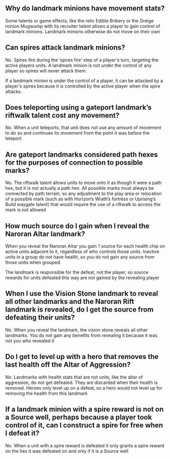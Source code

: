 ## Why do landmark minions have movement stats?

Some talents or game effects, like the relic Edible Bribery or the Greige minion Mugwump with its
recruiter talent allows a player to gain control of landmark minions. Landmark minions otherwise do
not move on their own

## Can spires attack landmark minions?

No. Spires fire during the ‘spires fire’ step of a player's turn, targeting the active players
units. A landmark minion is not under the control of any player so spires will never attack them.

If a landmark minion is under the control of a player, it can be attacked by a player's spires
because it is controlled by the active player when the spire attacks.

## Does teleporting using a gateport landmark’s riftwalk talent cost any movement?

No. When a unit teleports, that unit does not use any amount of movement to do so and continues its
movement from the point it was before the teleport

## Are gateport landmarks considered path hexes for the purposes of connection to possible marks?

No. The riftwalk talent allows units to move onto it as though it were a path hex, but it is not
actually a path hex. All possible marks must always be connected by path terrain, so any adjustment
to the play area or relocation of a possible mark (such as with Horizon’s Wrath’s fortress or
Uprising’s Build waygate talent) that would require the use of a riftwalk to access the mark is not
allowed

## How much source do I gain when I reveal the Naroran Altar landmark?

When you reveal the Naroran Altar you gain 1 source for each health chip on active units adjacent to
it, regardless of who controls those units. Inactive units in a group do not have health, so you do
not gain any source from those units when grouped.

The landmark is responsible for the defeat, not the player, so source rewards for units defeated
this way are not gained by the revealing player

## When I use the Vision Stone landmark to reveal all other landmarks and the Naroran Rift landmark is revealed, do I get the source from defeating their units?

No. When you reveal the landmark, the vision stone reveals all other landmarks. You do not gain any
benefits from revealing it because it was not you who revealed it

## Do I get to level up with a hero that removes the last health off the Altar of Aggression?

No. Landmarks with health stats that are not units, like the altar of aggression, do not get
defeated. They are discarded when their health is removed. Heroes only level up on a defeat, so a
hero would not level up for removing the health from this landmark

## If a landmark minion with a spire reward is not on a Source well, perhaps because a player took control of it, can I construct a spire for free when I defeat it?

No. When a unit with a spire reward is defeated it only grants a spire reward on the hex it was
defeated on and only if it is a Source well
